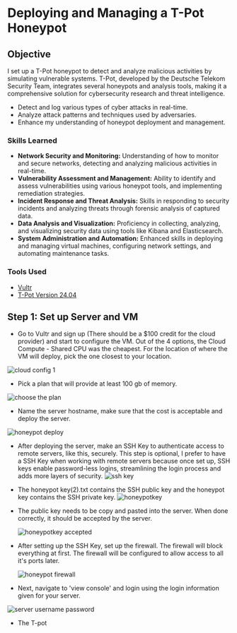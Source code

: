 # Deploying and Managing a T-Pot Honeypot

## Objective

I set up a T-Pot honeypot to detect and analyze malicious activities by simulating vulnerable systems. T-Pot, developed by the Deutsche Telekom Security Team, integrates several honeypots and analysis tools, making it a comprehensive solution for cybersecurity research and threat intelligence. 

* Detect and log various types of cyber attacks in real-time.
* Analyze attack patterns and techniques used by adversaries.
* Enhance my understanding of honeypot deployment and management.

### Skills Learned

* **Network Security and Monitoring:** Understanding of how to monitor and secure networks, detecting and analyzing malicious activities in real-time.
* **Vulnerability Assessment and Management:** Ability to identify and assess vulnerabilities using various honeypot tools, and implementing remediation strategies.
* **Incident Response and Threat Analysis:** Skills in responding to security incidents and analyzing threats through forensic analysis of captured data.
* **Data Analysis and Visualization:** Proficiency in collecting, analyzing, and visualizing security data using tools like Kibana and Elasticsearch.
* **System Administration and Automation:** Enhanced skills in deploying and managing virtual machines, configuring network settings, and automating maintenance tasks.

### Tools Used

- [Vultr](https://www.vultr.com)
- [T-Pot Version 24.04](https://github.security.telekom.com/2024/04/honeypot-tpot-24.04-released.html#user-types)

## Step 1: Set up Server and VM

* Go to Vultr and sign up (There should be a $100 credit for the cloud provider) and start to configure the VM. Out of the 4 options, the Cloud Compute - Shared CPU was the cheapest. For the location of where the VM will deploy, pick the one closest to your location. 

![cloud config 1](https://github.com/Xmick01/Deploying-and-Managing-a-T-Pot-Honeypot/assets/130627895/aa634a41-07bb-4a06-9eb2-091ce4c5c397)

* Pick a plan that will provide at least 100 gb of memory.

 ![choose the plan](https://github.com/Xmick01/Deploying-and-Managing-a-T-Pot-Honeypot/assets/130627895/c101bcac-e6ba-4f71-a54c-208468e72276)

* Name the server hostname, make sure that the cost is acceptable and deploy the server.

![honeypot deploy](https://github.com/Xmick01/Deploying-and-Managing-a-T-Pot-Honeypot/assets/130627895/2ca1bc9a-6581-4ab4-9b0f-3132abe134de)

* After deploying the server, make an SSH Key to authenticate access to remote servers, like this, securely. This step is optional, I prefer to have a SSH Key when working with remote servers because once set up, SSH keys enable password-less logins, streamlining the login process and adds more layers of security.
![ssh key](https://github.com/Xmick01/Deploying-and-Managing-a-T-Pot-Honeypot/assets/130627895/4ce057b4-136b-4120-986d-96640f5ac302)
* The honeypot key(2).txt contains the SSH public key and the honeypot key contains the SSH private key.
![honeypotkey](https://github.com/Xmick01/Deploying-and-Managing-a-T-Pot-Honeypot/assets/130627895/8d6429ae-a8a3-4dc8-849a-5c3ca0e4c77c)

* The public key needs to be copy and pasted into the server. When done correctly, it should be accepted by the server.

  ![honeypotkey accepted](https://github.com/Xmick01/Deploying-and-Managing-a-T-Pot-Honeypot/assets/130627895/da7eb41d-9062-4a03-993d-e0dd495d8621)

* After setting up the SSH Key, set up the firewall. The firewall will block everything at first. The firewall will be configured to allow access to all it's ports later.

  ![honeypot firewall](https://github.com/Xmick01/Deploying-and-Managing-a-T-Pot-Honeypot/assets/130627895/dd7e4406-ef30-4a59-af0a-895b330a3090)

* Next, navigate to 'view console' and login using the login information given for your server.

![server username password](https://github.com/Xmick01/Deploying-and-Managing-a-T-Pot-Honeypot/assets/130627895/5b5ca5e8-641c-4f47-9424-9dcef8d5fdce)

* The T-pot 
